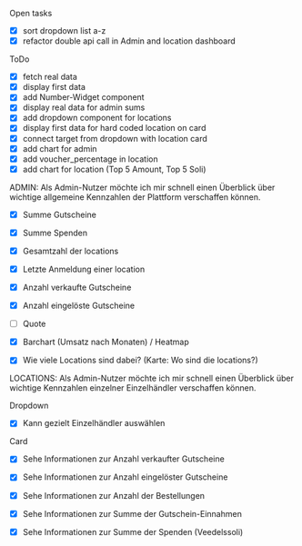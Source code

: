 Open tasks

- [x] sort dropdown list a-z
- [x] refactor double api call in Admin and location dashboard

ToDo

- [x] fetch real data
- [x] display first data
- [x] add Number-Widget component
- [x] display real data for admin sums
- [x] add dropdown component for locations
- [x] display first data for hard coded location on card
- [x] connect target from dropdown with location card
- [x] add chart for admin
- [x] add voucher_percentage in location
- [x] add chart for location (Top 5 Amount, Top 5 Soli)

ADMIN:
Als Admin-Nutzer möchte ich mir schnell einen Überblick über wichtige
allgemeine Kennzahlen der Plattform verschaffen können.

- [x] Summe Gutscheine
- [x] Summe Spenden
- [x] Gesamtzahl der locations
- [x] Letzte Anmeldung einer location

- [x] Anzahl verkaufte Gutscheine
- [x] Anzahl eingelöste Gutscheine
- [ ] Quote

- [x] Barchart (Umsatz nach Monaten) / Heatmap
- [x] Wie viele Locations sind dabei? (Karte: Wo sind die locations?)

LOCATIONS:
Als Admin-Nutzer möchte ich mir schnell einen Überblick über wichtige
Kennzahlen einzelner Einzelhändler verschaffen können.

Dropdown

- [x] Kann gezielt Einzelhändler auswählen

Card

- [x] Sehe Informationen zur Anzahl verkaufter Gutscheine
- [x] Sehe Informationen zur Anzahl eingelöster Gutscheine
- [x] Sehe Informationen zur Anzahl der Bestellungen

- [x] Sehe Informationen zur Summe der Gutschein-Einnahmen
- [x] Sehe Informationen zur Summe der Spenden (Veedelssoli)
